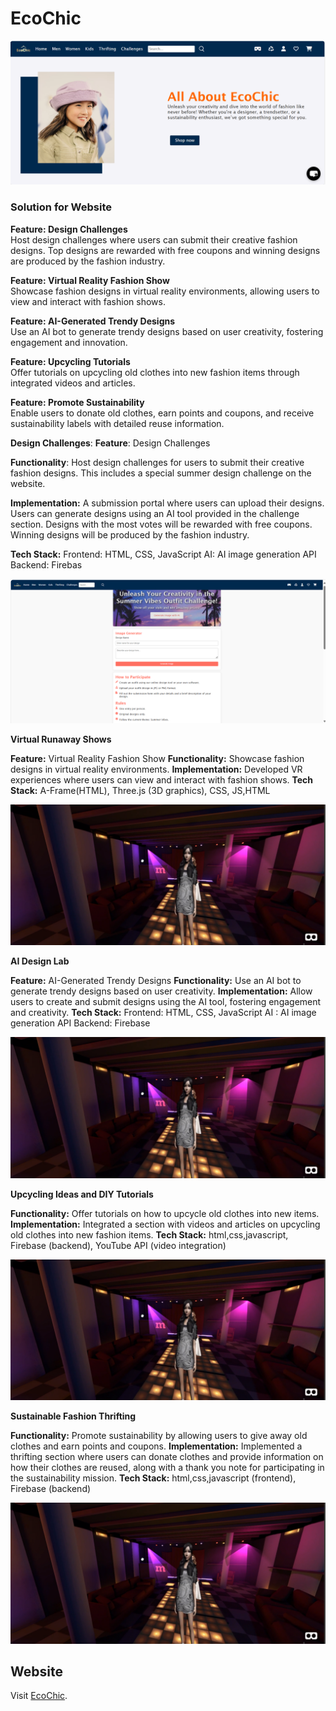 # EcoChic
![Website Prototype](Prototype/homePage.png)
### Solution for Website

**Feature: Design Challenges**  
Host design challenges where users can submit their creative fashion designs. Top designs are rewarded with free coupons and winning designs are produced by the fashion industry.

**Feature: Virtual Reality Fashion Show**  
Showcase fashion designs in virtual reality environments, allowing users to view and interact with fashion shows.

**Feature: AI-Generated Trendy Designs**  
Use an AI bot to generate trendy designs based on user creativity, fostering engagement and innovation.

**Feature: Upcycling Tutorials**  
Offer tutorials on upcycling old clothes into new fashion items through integrated videos and articles.

**Feature: Promote Sustainability**  
Enable users to donate old clothes, earn points and coupons, and receive sustainability labels with detailed reuse information.

**Design Challenges**:
**Feature**: Design Challenges

**Functionality**: Host design challenges for users to submit their creative fashion designs. This includes a special summer design challenge on the website.

**Implementation:**
A submission portal where users can upload their designs.
Users can generate designs using an AI tool provided in the challenge section.
Designs with the most votes will be rewarded with free coupons.
Winning designs will be produced by the fashion industry.

**Tech Stack:**
Frontend: HTML, CSS, JavaScript
AI: AI image generation API
Backend: Firebas

![Website Prototype](Prototype/ChallengesPage.png)

**Virtual Runaway Shows**

**Feature:** Virtual Reality Fashion Show
**Functionality:** Showcase fashion designs in virtual reality environments.
**Implementation:** Developed VR experiences where users can view and interact with fashion shows.
**Tech Stack:** A-Frame(HTML), Three.js (3D graphics), CSS, JS,HTML

![Website Prototype](Prototype/Virtualshow.png)

**AI Design Lab**

**Feature:** AI-Generated Trendy Designs
**Functionality:** Use an AI bot to generate trendy designs based on user creativity.
**Implementation:** Allow users to create and submit designs using the AI tool, fostering engagement and creativity.
**Tech Stack:** 
Frontend: HTML, CSS, JavaScript
AI : AI image generation API
Backend: Firebase

![Website Prototype](Prototype/Virtualshow.png)

**Upcycling Ideas and DIY Tutorials**

**Functionality:** Offer tutorials on how to upcycle old clothes into new items.
**Implementation:** Integrated a section with videos and articles on upcycling old clothes into new fashion items.
**Tech Stack:** html,css,javascript, Firebase (backend), YouTube API (video integration)

![Website Prototype](Prototype/Virtualshow.png)

**Sustainable Fashion Thrifting**

**Functionality:** Promote sustainability by allowing users to give away old clothes and earn points and coupons.
**Implementation:** Implemented a thrifting section where users can donate clothes and provide information on how their clothes are reused, along with a thank you note for participating in the sustainability mission.
**Tech Stack:** html,css,javascript (frontend), Firebase (backend)

![Website Prototype](Prototype/Virtualshow.png)


## Website
Visit [EcoChic](https://sriya-singh.github.io/EcoChic/weforshe/).
